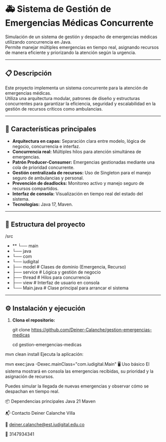 # 🚑 Sistema de Gestión de Emergencias Médicas Concurrente

Simulación de un sistema de gestión y despacho de emergencias médicas utilizando concurrencia en Java.  
Permite manejar múltiples emergencias en tiempo real, asignando recursos de manera eficiente y priorizando la atención según la urgencia.

---

## 📋 Descripción

Este proyecto implementa un sistema concurrente para la atención de emergencias médicas.  
Utiliza una arquitectura modular, patrones de diseño y estructuras concurrentes para garantizar la eficiencia, seguridad y escalabilidad en la gestión de recursos críticos como ambulancias.

---

## 🚀 Características principales

- **Arquitectura en capas:** Separación clara entre modelo, lógica de negocio, concurrencia e interfaz.
- **Concurrencia real:** Múltiples hilos para atención simultánea de emergencias.
- **Patrón Producer-Consumer:** Emergencias gestionadas mediante una cola de prioridad concurrente.
- **Gestión centralizada de recursos:** Uso de Singleton para el manejo seguro de ambulancias y personal.
- **Prevención de deadlocks:** Monitoreo activo y manejo seguro de recursos compartidos.
- **Interfaz de consola:** Visualización en tiempo real del estado del sistema.
- **Tecnologías:** Java 17, Maven.

---

## 📂 Estructura del proyecto

/src
- ** └── main
- └── java
- └── com
- └── iudigital
- ├── model # Clases de dominio (Emergencia, Recurso)
- ├── service # Lógica y gestión de negocio
- ├── thread # Hilos para concurrencia
- ├── view # Interfaz de usuario en consola
- └── Main.java # Clase principal para arrancar el sistema



---

## ⚙️ Instalación y ejecución

1. **Clona el repositorio:**
   
   git clone https://github.com/Deiner-Calanche/gestion-emergencias-medicas
   
   cd gestion-emergencias-medicas
   



mvn clean install
Ejecuta la aplicación:


mvn exec:java -Dexec.mainClass="com.iudigital.Main"
🖥️ Uso básico
El sistema mostrará en consola las emergencias recibidas, su prioridad y la asignación de recursos.

Puedes simular la llegada de nuevas emergencias y observar cómo se despachan en tiempo real.

📦 Dependencias principales
Java 21
Maven

📬 Contacto
Deiner Calanche Villa

📧 deiner.calanche@est.iudigital.edu.co

📱 3147934341
